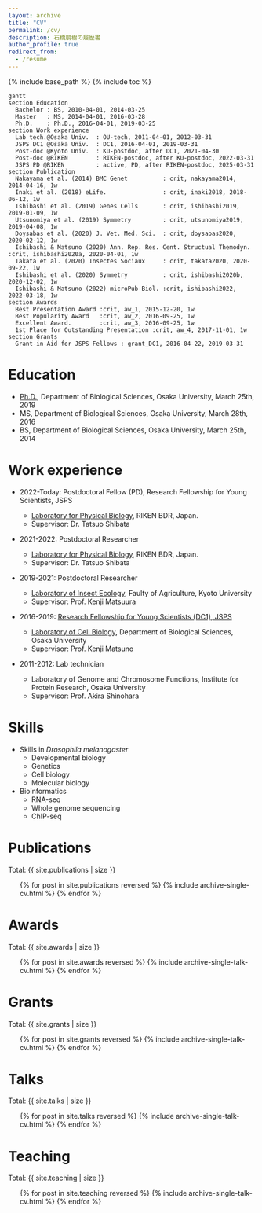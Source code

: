 ```yaml
---
layout: archive
title: "CV"
permalink: /cv/
description: 石橋朋樹の履歴書
author_profile: true
redirect_from:
  - /resume
---
```


{% include base_path %}
{% include toc %}
<!-- {% include mermaid.html %} -->

```mermaid
gantt
section Education
  Bachelor : BS, 2010-04-01, 2014-03-25
  Master   : MS, 2014-04-01, 2016-03-28
  Ph.D.    : Ph.D., 2016-04-01, 2019-03-25
section Work experience
  Lab tech.@Osaka Univ.  : OU-tech, 2011-04-01, 2012-03-31
  JSPS DC1 @Osaka Univ.  : DC1, 2016-04-01, 2019-03-31
  Post-doc @Kyoto Univ.  : KU-postdoc, after DC1, 2021-04-30
  Post-doc @RIKEN        : RIKEN-postdoc, after KU-postdoc, 2022-03-31
  JSPS PD @RIKEN         : active, PD, after RIKEN-postdoc, 2025-03-31
section Publication
  Nakayama et al. (2014) BMC Genet          : crit, nakayama2014, 2014-04-16, 1w
  Inaki et al. (2018) eLife.                : crit, inaki2018, 2018-06-12, 1w
  Ishibashi et al. (2019) Genes Cells       : crit, ishibashi2019, 2019-01-09, 1w
  Utsunomiya et al. (2019) Symmetry         : crit, utsunomiya2019, 2019-04-08, 1w
  Doysabas et al. (2020) J. Vet. Med. Sci.  : crit, doysabas2020, 2020-02-12, 1w
  Ishibashi & Matsuno (2020) Ann. Rep. Res. Cent. Structual Themodyn. :crit, ishibashi2020a, 2020-04-01, 1w
  Takata et al. (2020) Insectes Sociaux     : crit, takata2020, 2020-09-22, 1w
  Ishibashi et al. (2020) Symmetry          : crit, ishibashi2020b, 2020-12-02, 1w
  Ishibashi & Matsuno (2022) microPub Biol. :crit, ishibashi2022, 2022-03-18, 1w
section Awards
  Best Presentation Award :crit, aw_1, 2015-12-20, 1w
  Best Popularity Award   :crit, aw_2, 2016-09-25, 1w
  Excellent Award.        :crit, aw_3, 2016-09-25, 1w
  1st Place for Outstanding Presentation :crit, aw_4, 2017-11-01, 1w
section Grants
  Grant-in-Aid for JSPS Fellows : grant_DC1, 2016-04-22, 2019-03-31
```

# Education

- [Ph.D.](../images/学位記.jpg), Department of Biological Sciences, Osaka University, March 25th, 2019
- MS, Department of Biological Sciences, Osaka University, March 28th, 2016
- BS, Department of Biological Sciences, Osaka University, March 25th, 2014

# Work experience

- 2022-Today: Postdoctoral Fellow (PD), Research Fellowship for Young Scientists, JSPS
  - [Laboratory for Physical Biology](http://www.qbic.riken.jp/phb/), RIKEN BDR, Japan.
  - Supervisor: Dr. Tatsuo Shibata

- 2021-2022: Postdoctoral Researcher
  - [Laboratory for Physical Biology](http://www.qbic.riken.jp/phb/), RIKEN BDR, Japan.
  - Supervisor: Dr. Tatsuo Shibata

- 2019-2021: Postdoctoral Researcher
  - [Laboratory of Insect Ecology](http://www.insecteco.kais.kyoto-u.ac.jp/englishpage.html), Faulty of Agriculture, Kyoto University
  - Supervisor: Prof. Kenji Matsuura

- 2016-2019: [Research Fellowship for Young Scientists (DC1), JSPS](https://kaken.nii.ac.jp/en/grant/KAKENHI-PROJECT-16J01027/)
  - [Laboratory of Cell Biology](http://www.bio.sci.osaka-u.ac.jp/bio_web/lab_page/matsuno/Etop.html), Department of Biological Sciences, Osaka University
  - Supervisor: Prof. Kenji Matsuno

- 2011-2012: Lab technician
  - Laboratory of Genome and Chromosome Functions, Institute for Protein Research, Osaka University
  - Supervisor: Prof. Akira Shinohara

# Skills

- Skills in *Drosophila melanogaster*
  - Developmental biology
  - Genetics
  - Cell biology
  - Molecular biology
- Bioinformatics
  - RNA-seq
  - Whole genome sequencing
  - ChIP-seq

# Publications

Total: {{ site.publications | size }}

  <ul>{% for post in site.publications reversed %}
    {% include archive-single-cv.html %}
  {% endfor %}</ul>

# Awards

Total: {{ site.awards | size }}

  <ul>{% for post in site.awards reversed %}
    {% include archive-single-talk-cv.html %}
  {% endfor %}</ul>

# Grants

Total: {{ site.grants | size }}

  <ul>{% for post in site.grants reversed %}
    {% include archive-single-talk-cv.html %}
  {% endfor %}</ul>

# Talks

Total: {{ site.talks | size }}

  <ul>{% for post in site.talks reversed %}
    {% include archive-single-talk-cv.html %}
  {% endfor %}</ul>

# Teaching

Total: {{ site.teaching | size }}

  <ul>{% for post in site.teaching reversed %}
    {% include archive-single-talk-cv.html %}
  {% endfor %}</ul>
